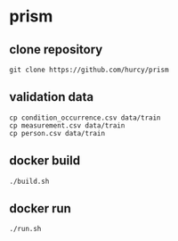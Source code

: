 # prism

## clone repository

```
git clone https://github.com/hurcy/prism
```

## validation data

```
cp condition_occurrence.csv data/train
cp measurement.csv data/train
cp person.csv data/train
```

## docker build

```
./build.sh
```

## docker run

```
./run.sh
```


